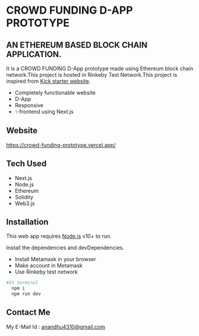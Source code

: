 # CROWD FUNDING D-APP PROTOTYPE

##  AN ETHEREUM BASED BLOCK CHAIN APPLICATION.

It is a CROWD FUNDING D-App prototype made using Ethereum block chain network.This project is 
hosted in Rinkeby Test Network.This project is inspired from [Kick starter website](https://www.kickstarter.com/).

- Completely functionable website
- D-App
- Responsive
- ✨frontend using Next.js

## Website
https://crowd-funding-prototype.vercel.app/

## Tech Used

- Next.js
- Node.js
- Ethereum
- Solidity
- Web3.js

## Installation

This web app requires [Node.js](https://nodejs.org/) v10+ to run.

Install the dependencies and devDependencies.
- Install Metamask in your browser
- Make account in Metamask
- Use Rinkeby test network


```sh
#In terminal
  npm i
  npm run dev
```

## Contact Me

My E-Mail Id :
anandhu4310@gmail.com
